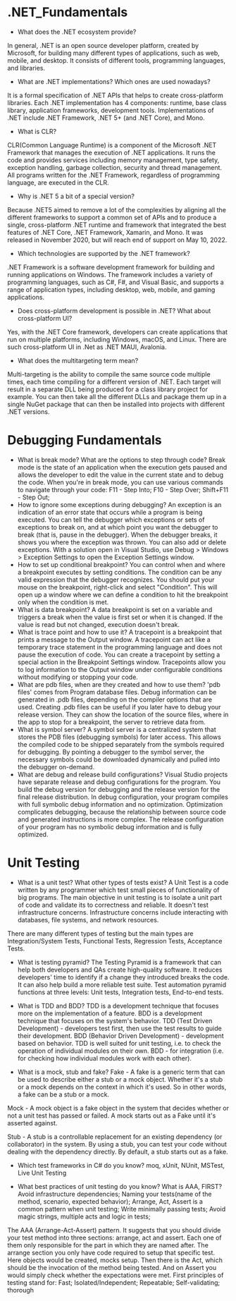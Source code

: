 # .NET_Fundamentals

- What does the .NET ecosystem provide?

In general, .NET is an open source developer platform, created by Microsoft, for building many different types of applications, such as web, mobile, and desktop. It consists of different tools, programming languages, and libraries.

- What are .NET implementations? Which ones are used nowadays?

 It is a formal specification of .NET APIs that helps to create cross-platform libraries.
 Each .NET implementation has 4 components: runtime, base class library, application frameworks, development tools.
 Implementations of .NET include .NET Framework, .NET 5+ (and .NET Core), and Mono.

- What is CLR?

CLR(Common Language Runtime) is a component of the Microsoft .NET Framework that manages the execution of .NET applications. It runs the code and provides services including memory management, type safety, exception handling, garbage collection, security and thread management. All programs written for the .NET Framework, regardless of programming language, are executed in the CLR.

- Why is .NET 5 a bit of a special version?

Because .NET5 aimed to remove a lot of the complexities by aligning all the different frameworks to support a common set of APIs and to produce a single, cross-platform .NET runtime and framework that integrated the best features of .NET Core, .NET Framework, Xamarin, and Mono. It was released in November 2020, but will reach end of support on May 10, 2022.

- Which technologies are supported by the .NET framework?

.NET Framework is a software development framework for building and running applications on Windows.
The framework includes a variety of programming languages, such as C#, F#, and Visual Basic, and supports a range of application types, including desktop, web, mobile, and gaming applications.

- Does cross-platform development is possible in .NET? What about cross-platform UI?

Yes,  with the .NET Core framework, developers can create applications that run on multiple platforms, including Windows, macOS, and Linux. There are such cross-platform UI in .Net as .NET MAUI, Avalonia.

- What does the multitargeting term mean?

Multi-targeting is the ability to compile the same source code multiple times, each time compiling for a different version of .NET.
Each target will result in a separate DLL being produced for a class library project for example.
You can then take all the different DLLs and package them up in  a single NuGet package that can then be installed into projects with different .NET versions.

# Debugging Fundamentals

- What is break mode? What are the options to step through code?
Break mode is the state of an application when the execution gets paused and allows the developer to edit the value in the current state and to debug the code. When you're in break mode, you can use various commands to navigate through your code:
F11 - Step Into; F10 - Step Over; Shift+F11 - Step Out;
- How to ignore some exceptions during debugging?
An exception is an indication of an error state that occurs while a program is being executed. You can tell the debugger which exceptions or sets of exceptions to break on, and at which point you want the debugger to break (that is, pause in the debugger). When the debugger breaks, it shows you where the exception was thrown. You can also add or delete exceptions. With a solution open in Visual Studio, use Debug > Windows > Exception Settings to open the Exception Settings window.
- How to set up conditional breakpoint?
You can control when and where a breakpoint executes by setting conditions. The condition can be any valid expression that the debugger recognizes. You should put your mouse on the breakpoint, right-click and select "Condition". This will open up a window where we can define a condition to hit the breakpoint only when the condition is met. 
- What is data breakpoint?
A data breakpoint is set on a variable and triggers a break when the value is first set or when it is changed.
If the value is read but not changed, execution doesn't break.
- What is trace point and how to use it?
A tracepoint is a breakpoint that prints a message to the Output window. A tracepoint can act like a temporary trace statement in the programming language and does not pause the execution of code. You can create a tracepoint by setting a special action in the Breakpoint Settings window. Tracepoints allow you to log information to the Output window under configurable conditions without modifying or stopping your code. 
- What are pdb files, when are they created and how to use them?
'pdb files' comes from Program database files. Debug information can be generated in .pdb files, depending on the compiler options that are used. Creating .pdb files can be useful if you later have to debug your release version. They can show the location of the source files, where in the app to stop for a breakpoint, the server to retrieve data from.
- What is symbol server?
 A symbol server is a centralized system that stores the PDB files (debugging symbols) for later access. This allows the compiled code to be shipped separately from the symbols required for debugging. By pointing a debugger to the symbol server, the necessary symbols could be downloaded dynamically and pulled into the debugger on-demand.
- What are debug and release build configurations?
Visual Studio projects have separate release and debug configurations for the program. You build the debug version for debugging and the release version for the final release distribution. In debug configuration, your program compiles with full symbolic debug information and no optimization. Optimization complicates debugging, because the relationship between source code and generated instructions is more complex.
The release configuration of your program has no symbolic debug information and is fully optimized.

# Unit Testing

- What is a unit test? What other types of tests exist?
 A Unit Test is a code written by any programmer which test small pieces of functionality of big programs.  The main objective in unit testing is to isolate a unit part of code and validate its to correctness and reliable. It doesn't test infrastructure concerns. Infrastructure concerns include interacting with databases, file systems, and network resources.
 
 There are many different types of testing but the main types are Integration/System Tests, Functional Tests, Regression Tests, Acceptance Tests.

 - What is testing pyramid?
 The Testing Pyramid is a framework that can help both developers and QAs create high-quality software. It reduces developers' time to identify if a change they introduced breaks the code. It can also help build a more reliable test suite.
 Test automation pyramid functions at three levels: Unit tests, Integration tests, End-to-end tests.

 - What is TDD and BDD?
 TDD is a development technique that focuses more on the implementation of a feature. BDD is a development technique that focuses on the system's behavior. TDD (Test Driven Development) - developers test first, then use the test results to guide their development. BDD (Behavior Driven Development) - development based on behavior. TDD is well suited for unit testing, i.e. to check the operation of individual modules on their own. BDD - for integration (i.e. for checking how individual modules work with each other).

 - What is a mock, stub and fake?
 Fake - A fake is a generic term that can be used to describe either a stub or a mock object. Whether it's a stub or a mock depends on the context in which it's used. So in other words, a fake can be a stub or a mock.

 Mock - A mock object is a fake object in the system that decides whether or not a unit test has passed or failed. A mock starts out as a Fake until it's asserted against.

 Stub - A stub is a controllable replacement for an existing dependency (or collaborator) in the system. By using a stub, you can test your code without dealing with the dependency directly. By default, a stub starts out as a fake.

 - Which test frameworks in C# do you know?
 moq, xUnit, NUnit, MSTest, Live Unit Testing

 - What best practices of unit testing do you know? What is AAA, FIRST?
 Avoid infrastructure dependencies; Naming your tests(name of the method, scenario, expected behavior); Arrange, Act, Assert is a common pattern when unit testing; Write minimally passing tests; Avoid magic strings, multiple acts and logic in tests;

 The AAA (Arrange-Act-Assert) pattern. It suggests that you should divide your test method into three sections: arrange, act and assert. Each one of them only responsible for the part in which they are named after. The arrange section you only have code required to setup that specific test. Here objects would be created, mocks setup. Then there is the Act, which should be the invocation of the method being tested. And on Assert you would simply check whether the expectations were met. 
 First principles of testing stand for: Fast; Isolated/Independent; Repeatable; Self-validating; thorough
